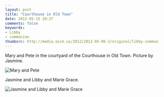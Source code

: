 ```yaml
---
layout: post
title: "Courthouse in Old Town"
date: 2012-05-15 20:27
comments: false
keywords: 
- Libby
- communion
thumbsrc: http://media.eick.us/2012/2012-05-06-2/original/libby-communion-7.jpg
---
```

Mary and Pete in the courtyard of the Courthouse in Old Town.  Picture by Jasmine.



![Mary and Pete](http://media.eick.us/media/photographs/2012/2012-05-06-2/libby-communion-9.jpg)


Jasmine and Libby and Marie Grace.



![Jasmine and Libby and Marie Grace](http://media.eick.us/media/photographs/2012/2012-05-06-2/libby-communion-10.jpg)

